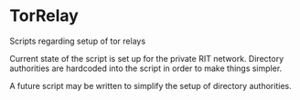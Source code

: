 # TorRelay
Scripts regarding setup of tor relays

Current state of the script is set up for the private RIT network.
Directory authorities are hardcoded into the script in order to make things simpler.

A future script may be written to simplify the setup of directory authorities.
